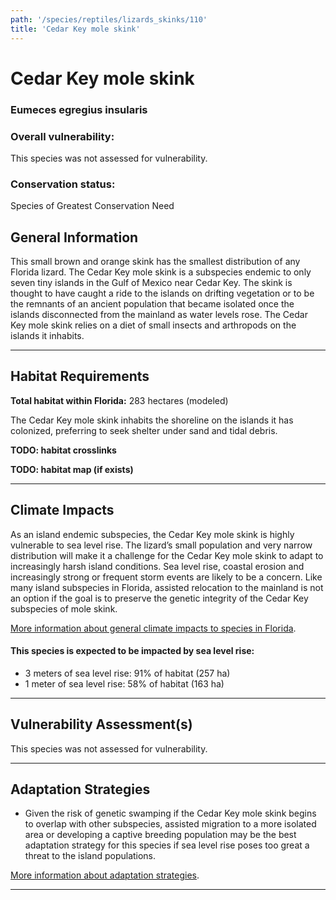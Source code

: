 ```yaml
---
path: '/species/reptiles/lizards_skinks/110'
title: 'Cedar Key mole skink'
---
```


# Cedar Key mole skink

### Eumeces egregius insularis

<div id="TopSection">



<div>

### Overall vulnerability:

This species was not assessed for vulnerability.

### Conservation status:

Species of Greatest Conservation Need

</div>
</div>

## General Information

This small brown and orange skink has the smallest distribution of any Florida lizard.  The Cedar Key mole skink is a subspecies endemic to only seven tiny islands in the Gulf of Mexico near Cedar Key.  The skink is thought to have caught a ride to the islands on drifting vegetation or to be the remnants of an ancient population that became isolated once the islands disconnected from the mainland as water levels rose.  The Cedar Key mole skink relies on a diet of small insects and arthropods on the islands it inhabits.

<hr />

## Habitat Requirements

**Total habitat within Florida:** 283 hectares (modeled)

The Cedar Key mole skink inhabits the shoreline on the islands it has colonized, preferring to seek shelter under sand and tidal debris.

**TODO: habitat crosslinks**

**TODO: habitat map (if exists)**

<hr />

## Climate Impacts

As an island endemic subspecies, the Cedar Key mole skink is highly vulnerable to sea level rise.  The lizard’s small population and very narrow distribution will make it a challenge for the Cedar Key mole skink to adapt to increasingly harsh island conditions.  Sea level rise, coastal erosion and increasingly strong or frequent storm events are likely to be a concern.  Like many island subspecies in Florida, assisted relocation to the mainland is not an option if the goal is to preserve the genetic integrity of the Cedar Key subspecies of mole skink.

[More information about general climate impacts to species in Florida](/impacts/species).


#### This species is expected to be impacted by sea level rise:

- 3 meters of sea level rise: 91% of habitat (257 ha)
- 1 meter of sea level rise: 58% of habitat (163 ha)
    

<hr />

## Vulnerability Assessment(s)

This species was not assessed for vulnerability.

<hr />

## Adaptation Strategies

- Given the risk of genetic swamping if the Cedar Key mole skink begins to overlap with other subspecies, assisted migration to a more isolated area or developing a captive breeding population may be the best adaptation strategy for this species if sea level rise poses too great a threat to the island populations.

[More information about adaptation strategies](/strategies).

<hr />
